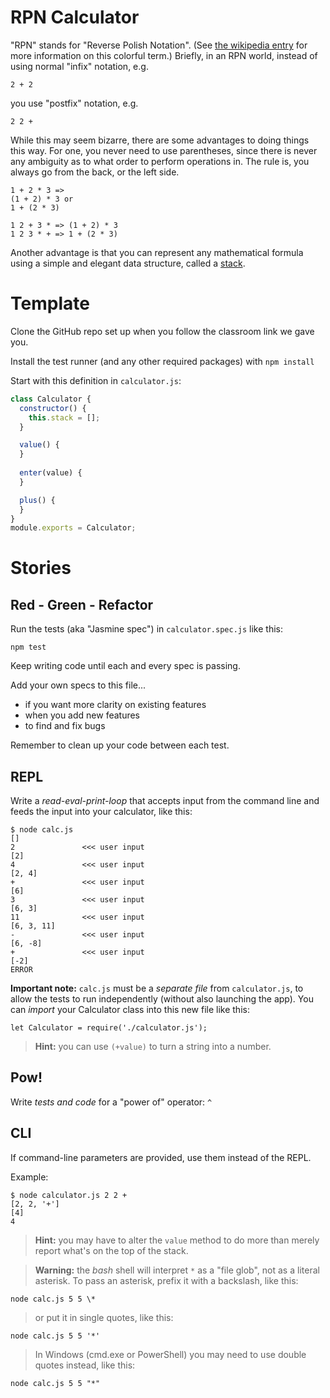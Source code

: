 # RPN Calculator

"RPN" stands for "Reverse Polish Notation". (See [the wikipedia entry](http://en.wikipedia.org/wiki/Reverse_Polish_notation) for more information on this colorful term.) Briefly, in an RPN world, instead of using normal "infix" notation, e.g.

    2 + 2
    
you use "postfix" notation, e.g.

    2 2 +

While this may seem bizarre, there are some advantages to doing things this way. For one, you never need to use parentheses, since there is never any ambiguity as to what order to perform operations in. The rule is, you always go from the back, or the left side.

    1 + 2 * 3 =>
    (1 + 2) * 3 or
    1 + (2 * 3)

    1 2 + 3 * => (1 + 2) * 3
    1 2 3 * + => 1 + (2 * 3)

Another advantage is that you can represent any mathematical formula using a simple and elegant data structure, called a [stack](http://en.wikipedia.org/wiki/Stack_(data_structure)).

# Template

Clone the GitHub repo set up when you follow the classroom link we gave you.

Install the test runner (and any other required packages) with `npm install`

Start with this definition in `calculator.js`:

```js
class Calculator {
  constructor() {
    this.stack = [];
  }

  value() {
  }
		
  enter(value) {
  }

  plus() {
  }
}
module.exports = Calculator;
```

# Stories

<!--BOX-->

## Red - Green - Refactor

Run the tests (aka "Jasmine spec") in `calculator.spec.js` like this:

    npm test

Keep writing code until each and every spec is passing. 

Add your own specs to this file...

  * if you want more clarity on existing features
  * when you add new features
  * to find and fix bugs

Remember to clean up your code between each test.

<!--/BOX-->

<!--BOX-->

## REPL

Write a *read-eval-print-loop* that accepts input from the command line and feeds the input into your calculator, like this:

```
$ node calc.js
[]
2               <<< user input
[2]
4               <<< user input
[2, 4]
+               <<< user input
[6]
3               <<< user input
[6, 3]
11              <<< user input
[6, 3, 11]
-               <<< user input
[6, -8]
+               <<< user input
[-2]
ERROR
```

**Important note:** `calc.js` must be a *separate file* from `calculator.js`, to allow the tests to run independently (without also launching the app). You can *import* your Calculator class into this new file like this:

    let Calculator = require('./calculator.js');

> **Hint:** you can use `(+value)` to turn a string into a number.

<!--/BOX-->


<!--BOX-->

## Pow!

Write *tests and code* for a "power of" operator: `^`

<!--/BOX-->

<!--BOX-->

## CLI

If command-line parameters are provided, use them instead of the REPL.

Example:

```
$ node calculator.js 2 2 +
[2, 2, '+']
[4]
4
```

> **Hint:** you may have to alter the `value` method to do more than merely report what's on the top of the stack. 

> **Warning:** the *bash* shell will interpret `*` as a "file glob", not as a literal asterisk. To pass an asterisk, prefix it with a backslash, like this:

    node calc.js 5 5 \* 
    
> or put it in single quotes, like this:

    node calc.js 5 5 '*' 
  
> In Windows (cmd.exe or PowerShell) you may need to use double quotes instead, like this:

    node calc.js 5 5 "*"

<!--/BOX-->
